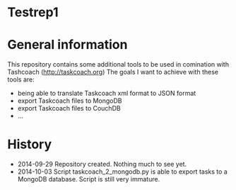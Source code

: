 Testrep1
========

General information
========
This repository contains some additional tools to be used in comination with Tashcoach (http://taskcoach.org)
The goals I want to achieve with these tools are:
- being able to translate Taskcoach xml format to JSON format
- export Taskcoach files to MongoDB
- export Taskcoach files to CouchDB
- ...

History
=======
* 2014-09-29 Repository created. Nothing much to see yet.
* 2014-10-03 Script taskcoach_2_mongodb.py is able to export tasks to a MongoDB database. Script is still very immature.
